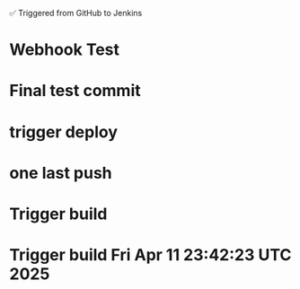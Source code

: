 ✅ Triggered from GitHub to Jenkins
# Webhook Test
# Final test commit
# trigger deploy
# one last push
# Trigger build
# Trigger build Fri Apr 11 23:42:23 UTC 2025
